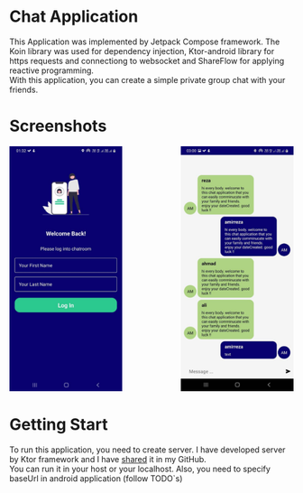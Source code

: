 # Chat Application

This Application was implemented by Jetpack Compose framework. The Koin library was used for dependency injection, Ktor-android library for https requests and connectiong
to websocket and ShareFlow for applying reactive programming.</br>
With this application, you can create a simple private group chat with your friends.

# Screenshots
<div>
  <img src="/screenshots/1.jpg" width="200" style="margin-right:100px"/>
  <img src="/screenshots/2.jpg" width="200"/>
 </div>
 
 # Getting Start
  
To run this application, you need to create server. I have developed server by Ktor framework and I have <a href = "https://github.com/amirreza-lotfi/ChatApplication-Ktor">shared<a/> it in my GitHub.<br/> You can run it in your host or your localhost.
Also, you need to specify baseUrl in android application (follow TODO`s)
